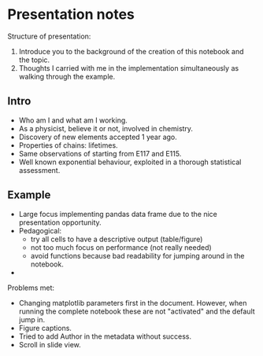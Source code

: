 # Presentation notes

Structure of presentation: 

1. Introduce you to the background of the creation of this notebook and the topic. 
2. Thoughts I carried with me in the implementation simultaneously as walking through the example. 

## Intro

* Who am I and what am I working.
* As a physicist, believe it or not, involved in chemistry. 
* Discovery of new elements accepted 1 year ago.
* Properties of chains: lifetimes.
* Same observations of starting from E117 and E115.
* Well known exponential behaviour, exploited in a thorough statistical assessment. 

## Example

* Large focus implementing pandas data frame due to the nice presentation opportunity. 
* Pedagogical: 
	* try all cells to have a descriptive output (table/figure)
	* not too much focus on performance (not really needed) 
	* avoid functions because bad readability for jumping around in the notebook.  
* 





Problems met: 

* Changing matplotlib parameters first in the document. However, when running the complete notebook these are not "activated" and the default jump in. 
* Figure captions.
* Tried to add Author in the metadata without success. 
* Scroll in slide view.
